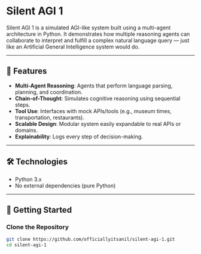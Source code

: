 # Silent AGI 1

Silent AGI 1 is a simulated AGI-like system built using a multi-agent architecture in Python. It demonstrates how multiple reasoning agents can collaborate to interpret and fulfill a complex natural language query — just like an Artificial General Intelligence system would do.

---

## 🧠 Features

- **Multi-Agent Reasoning**: Agents that perform language parsing, planning, and coordination.
- **Chain-of-Thought**: Simulates cognitive reasoning using sequential steps.
- **Tool Use**: Interfaces with mock APIs/tools (e.g., museum times, transportation, restaurants).
- **Scalable Design**: Modular system easily expandable to real APIs or domains.
- **Explainability**: Logs every step of decision-making.

---

## 🛠️ Technologies

- Python 3.x
- No external dependencies (pure Python)

---

## 🚀 Getting Started

### Clone the Repository

```bash
git clone https://github.com/officiallyitsanil/silent-agi-1.git
cd silent-agi-1
